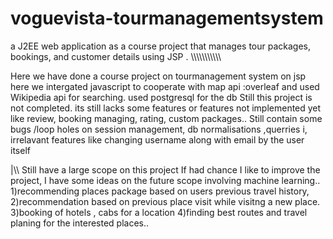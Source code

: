 # voguevista-tourmanagementsystem
a J2EE web application as a course project that manages tour packages, bookings, and customer details using JSP .
\\\\\\\\\\\\\\\\\\\\\


Here we have done a course project on tourmanagement system on jsp
here we intergated javascript to cooperate with map api :overleaf   and used Wikipedia api for searching.
used postgresql for the db
Still this project is not completed. its still lacks some features or features not implemented yet like review, booking managing, rating, custom packages..
Still contain some bugs /loop holes on session management, db normalisations ,querries i, irrelavant features like changing username along with email by the user itself


|\\\\
Still have a large scope on this project
If had chance I like to improve the project, I have some ideas on the future scope involving machine learning.. 
1)recommending places package based on users previous travel history, 
2)recommendation based on previous place visit while visitng a new place.
3)booking of hotels , cabs for a location
4)finding best routes and travel planing for the interested places..
